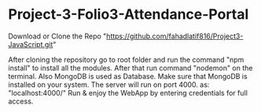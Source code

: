 # Project-3-Folio3-Attendance-Portal

Download or Clone the Repo "https://github.com/fahadlatif816/Project3-JavaScript.git"

After cloning the repository go to root folder and run the command "npm install" to install all the modules.
After that run command "nodemon" on the terminal.
Also MongoDB is used as Database. Make sure that MongoDB is installed on your system.
The server will run on port 4000. as: "localhost:4000/"
Run & enjoy the WebApp by entering credentials for full access.

